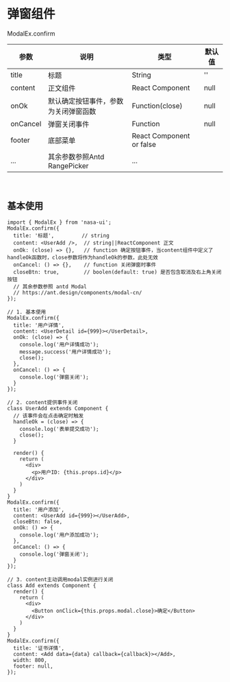 # 弹窗组件

ModalEx.confirm

|      参数     |                                             说明                                            |      类型     |     默认值     |
|---------------|---------------------------------------------------------------------------------------------|---------------|----------------|
| title           | 标题                                                              | String       | ''     |
| content       | 正文组件                 | React Component | null             |
| onOk        | 默认确定按钮事件，参数为关闭弹窗函数           | Function(close)        | null             |
| onCancel      | 弹窗关闭事件 | Function        | null           |
| footer      | 底部菜单 | React Component or false        |            |
|... | 其余参数参照Antd RangePicker | ... | |

<br />

## 基本使用

```
import { ModalEx } from 'nasa-ui';
ModalEx.confirm({
  title: '标题',         // string
  content: <UserAdd />,  // string||ReactComponent 正文
  onOk: (close) => {},   // function 确定按钮事件，当content组件中定义了handleOk函数时，close参数将作为handleOk的参数，此处无效
  onCancel: () => {},    // function 关闭弹窗时事件
  closeBtn: true,        // boolen(default: true) 是否包含取消及右上角关闭按钮
  // 其余参数参照 antd Modal
  // https://ant.design/components/modal-cn/
});

// 1. 基本使用
ModalEx.confirm({
  title: '用户详情',
  content: <UserDetail id={999}></UserDetail>,
  onOk: (close) => {
    console.log('用户详情成功');
    message.success('用户详情成功');
    close();
  },
  onCancel: () => {
    console.log('弹窗关闭');
  }
});

// 2. content提供事件关闭
class UserAdd extends Component {
  // 该事件会在点击确定时触发
  handleOk = (close) => {
    console.log('表单提交成功');
    close();
  }

  render() {
    return (
      <div>
        <p>用户ID: {this.props.id}</p>
      </div>
    )
  }
}
ModalEx.confirm({
  title: '用户添加',
  content: <UserAdd id={999}></UserAdd>,
  closeBtn: false,
  onOk: () => {
    console.log('用户添加成功');
  },
  onCancel: () => {
    console.log('弹窗关闭');
  }
});

// 3. content主动调用modal实例进行关闭
class Add extends Component {
  render() {
    return (
      <div>
        <Button onClick={this.props.modal.close}>确定</Button>
      </div>
    )
  }
}
ModalEx.confirm({
  title: '证书详情',
  content: <Add data={data} callback={callback}></Add>,
  width: 800,
  footer: null,
});

```


